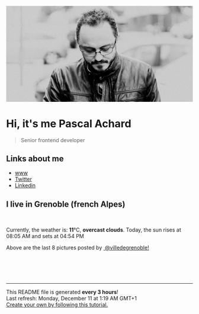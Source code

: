 ![Pascal Achard](./images/photo-pascal-achard.jpg)
# Hi, it's me Pascal Achard
> Senior frontend developer

## Links about me
- [www](https://www.pascal-achard.com)
- [Twitter](https://twitter.com/botmaster)
- [Linkedin](http://www.linkedin.com/in/pascal-achard)


## I live in Grenoble (french Alpes)
<img src="https://openweathermap.org/img/wn/04n@2x.png" alt="">

Currently, the weather is: **11**°C, **overcast clouds**.
Today, the sun rises at 08:05 AM and sets at 04:54 PM

Above are the last 8 pictures posted by <a href="https://www.instagram.com/villedegrenoble/" target="_blank"><img alt="" src="https://upload.wikimedia.org/wikipedia/commons/thumb/e/e7/Instagram_logo_2016.svg/1024px-Instagram_logo_2016.svg.png" width="20"/> @villedegrenoble!</a>

<p style="display: flex; flex-wrap: wrap; gap: 20px;">
        <img src="https://cdn1.picuki.com/hosted-by-instagram/q/0exhNuNYnjBGZDHIdN5WmL9I2Pk2GAlRNucaS7j0nyZiNxIsbHWB58ltwdev%7C%7CDlyKw1oASyLeD9o54gqUlxWZFRyOELeQbSPTDtW56mRUoCh1jxi9pVnl7g9JHIcZHas8cMuOzjYMTIfQeoEH%7C%7Cb2rvUW+v3wbTYFoS2TNLRFyQlWotfpUrJy9ZRxt52U1h+189JldHt1%7C%7CGgeLF11q9PJvjsNTvX9fMh4sq4jC+VCjMkEpensmCG2X2MvbyhBGTOguYrVwr9T1WXXejYH9GmkGp0pNl09sAKYhyMik7R2gpyGM6sr3Po17IH4fTcED3tKhjVPsdK+lCGQPy38mUpV%7C%7CGPSwbu0TfUjv8jdP9rMe%7C%7C%7C%7CMnA70S6jwHrhbck4IVdLccgrxN7DlI40KssUdUvsD1F23p0voMr%7C%7C8gUMhOxRMoDrfBbh+Ftifxre0wmP71jrcjiM4g53pb5AE8nd0%7C%7CJG78CR6QW38KZ52KwWQ1lV%7C%7CRIsXKJzqyLqSVOZBdwAOOtRLqDLe08M=.jpeg" alt="" width="200"/>
        <img src="https://cdn1.picuki.com/hosted-by-instagram/q/0exhNuNYnjBGZDHIdN5WmL9I2Pk2GAlRNecaS7j0nyZiNxIsbHWB58ltwdGn%7C%7CDh6Kwh9HS+LeD9o4IwpUFhXZFV5OEDfSLaISDld66yZUICh0DJn9pdnlLw8L3cYbH6v9sMsOzjYMTIfQeoEH%7C%7Cb2rvUT+vvwbTYNpi2TNLxCyQlWotfpUrJy9ZRzt52U1h+189JldAJZ+jtvdBFundPZlTIeAf3+Idp1orN2S%7C%7CkKhtAKv6K%7C%7C1SO2ECMseW16GX6Rv5+HoOAAuiDpYGhpqjHheKc4EEMWggiEuiYpi40bstKFN6xV5tw+nIv%7C%7CCmMDUjFKiCU%7C%7Ck8SqtQLsSUHv3EBQnjeel%7C%7CW+eqN29qrRI9G1e+i+2A%7C%7CEdKSINogYX0I9VtjldGvKI8G8IJ1LmdxODvp%7C%7C702do1a%7C%7CbILjmhx0WWMf1GLdWspSBcKTx5C3+3ON2j%7C%7Cd9VNt.jpeg" alt="" width="200"/>
        <img src="https://cdn1.picuki.com/hosted-by-instagram/q/0exhNuNYnjBGZDHIdN5WmL9I2Pk2GAlRNucaS7j0nyZiNxIsbHWB58ltwdev%7C%7CDlyKw1oASyLeD9o5o0jUl9RZFRyOETWSbOKTDtc7K+bVYCj1D1k9JRgk7czKHYbYHKr%7C%7CsUrOzjYMTIfQeoEH%7C%7Cbx7a8Koru5A2MGo1zRMrBC0GAG4fy3UPI7mslm3ayEv0Pxto0%7C%7CNylL9XkgKQcursrV%7C%7CndYEvL+M4Byp6JzSPkCj9ND1OHtpCa5BTB7Kz04KD6chYTJnLMz0Ra5JGwS%7C%7C0KdQIgDEF0duVqW8RM1v9EPp7TzN916+N8ZkIGRT2UFAjsm8lJnl6u+liDFbV+i2loP7nr6k56FW64Jkp6kC8e4Bvbdz3PuSpiKObwJDl5KU9iYARLfI%7C%7CfhSp0fmYMSTKhx9liX2xORcuD2zDR6XCxFiiW4WMJeUOyk14GspE+Jtw2UmhVqs8bsVqFlnmp75YOC7FstLCufJuwdbHLp11MdAddELObKzcuAPQ==.jpeg" alt="" width="200"/>
        <img src="https://cdn1.picuki.com/hosted-by-instagram/q/0exhNuNYnjBGZDHIdN5WmL9I2Pk2GAlRNucaS7j0nyZiNxIsbHWB58ltwdev%7C%7CDlyKw1oASyLeD9o5ootUFxXZFRyP0PaTbCMTzdS56yRVoCm0Txi8ZNmnL4yJXIbYH+s9MEoOzjYMTIfQeoEH%7C%7Cbx7a8Koru5A2MGo1zRMrBC0GAG4fy3UPI7mslm3ayEv0Pxto0%7C%7CNylL9XkgKQcursrV%7C%7CndYEvL+M4Byp6JzSPkCj9ND1OHtpCa5BTB7Kz44KD6chYTJnLNR1xHvLBswykmSQIgDYm0LjASJ8RM1v9EPp7TzN916+N8ZkIGRT2UFAjsm8lJnl6u+liDFbV+i2loP7nr6k56VR+cIkrjpC8eWTfXzx3HuSpCMOqwJDl5KU9iYARLfI%7C%7CfhSp0fmYMSTKhx9liR%7C%7CieKfpHRjzk8KTh4qWeGWItPRKrEwOKv2FiF0AS9lDE8l%7C%7CmPeYN++3wF5YOC7FstLCufXZlqGnLp11MdAddELObKzcuAPQ==.jpeg" alt="" width="200"/>
        <img src="https://cdn1.picuki.com/hosted-by-instagram/q/0exhNuNYnjBGZDHIdN5WmL9I2Pk2GAlRNucaS7j0nyZiNxIsbHWB58ltwdGn%7C%7CDh6Kwh9HS+LeD9l44wvWFtRZFN5PEbbTLGLSDtX5q+YXenN0DNi8ZNkk7szJXIdZXGo9cItVgmYdSgIGaYDG7uo%7C%7CesJ%7C%7CPnucjcFrjOMNbRKmDdttdCwFahlza4lsfe4kx2xu5xncG114WNxahlw5OLUqQUCSKn5PN1gpKZlR7pCjMsS5LujyWu+H2xkfWx9Ez7RtI7V2dENhhzrdSFlqjH3AZY1LHMRiVbmjRc94rsYvoeWZI5M4acQ4PLTFCACW2E2hjtfwZftgAHsSUGImUBRwT2Ej+b3ffZ79sXPBPW%7C%7Cce%7C%7Cf6SCUebX1O51IDCwNNuvneW7FEf6nH+t3l9pLLfAb1HKB2AGURbHC%7C%7CVV+AWgc1mPdL8UgZbuiyqyb4X7U32WM81Jvxg==.jpeg" alt="" width="200"/>
        <img src="https://cdn1.picuki.com/hosted-by-instagram/q/0exhNuNYnjBGZDHIdN5WmL9I2Pk2GAlRNucaS7j0nyZiNxIsbHWB58ltwdev%7C%7CDlyKw1oASyLeD9m548jUF5ZZFRyPUHcQLCMTDhR6a6dXYCh0DJk8pFnkLs3KXIXZ3Wr9MEkOzjYMTIfQeoEH%7C%7Cbx7a8Koru5A2MGo1zRMrBC0GAG4fy3UPI7mslm3ayEv0Pxto0%7C%7CNylL9XkgKQcursrV%7C%7CndYEvL+M4Byp6JzSPkCj9ND1OHtpCa5BTB7Kz04KD6chYTJnLMttQ68ZwI+%7C%7C3CBdogDdktJlU+48RM1v9EPp7TzN916+N8ZkIGRT2UFAjsm8lJnl6u+liDFbV+i2loP7nr6kpyFU60IkqyiCPm4Tfbz5XXudJSOOrwJDl5KU9iYARLfI%7C%7CfhSp0fmYMSTKhx9liR6DW8cpPOiUJQETdLsyG8JJp9R7DE5o6o+mXaiyqPqggpiNWhaqBq7E9bw4OC7FstLCufI+saGHLp11MdAddELObKzcuAPQ==.jpeg" alt="" width="200"/>
        <img src="https://cdn1.picuki.com/hosted-by-instagram/q/0exhNuNYnjBGZDHIdN5WmL9I2Pk2GAlRNucaS7j0nyZiNxIsbHWB58ltwdev%7C%7CDlyKw1oASyLeD9m540sVFlZZFRyPUHcTLCJSztW6qmaXICm1jZg8ZVlk7k2L3EWbHav8sUtOzjYMTIfQeoEH%7C%7Cb2rvUW+%7C%7C7wbTYNpi2TNLxCyQlWotfpUrJy9ZRzt52U1h+189JldAJZ+jtvdBFundPZlTIeAf3+Idp1orN2S%7C%7CkKhtAKv6K81SO2ECMseW16GX6Rv5+HoOAAuiDpYGhpqzHheKc4EEMWggjrtjM0uNk9j7e0M6xV5vMpvYLQCmMDUjFKiCU%7C%7Ck8SqtgLsSUHv3EBQnjeel%7C%7CW4dcElp5b4IMyWUMK04TvpPp76OephaVMWLubRA3LWBaCYI+UJu4wKT9wLhHr7oki+ObP33kQ8UXNFi2nbXK1RRdmy%7C%7CY23y1LRlgjYjQoNpM+WVeFjnWR%7C%7Cv%7C%7CC7zCdebEbjFsFOAiXp+EY4JvthN7HNw8iBPLFgEDFVeLYdqV6YjpEFeBTi9+5p.jpeg" alt="" width="200"/>
        <img src="https://cdn1.picuki.com/hosted-by-instagram/q/0exhNuNYnjBGZDHIdN5WmL9I2Pk2GAlRNecaS7j0nyZiNxIsbHWB58ltwdGn%7C%7CDh6Kwh9HS+LeD9l5okpUlhVZFF5PkbbTbKARTtX7qWeXYCj2zFj9JRpkb02JHAYZ3Wu8sMrOzjYMTIfQeoEH%7C%7Cb2rvUV%7C%7CPPwajIFuDWWNOUtzCVG%7C%7CMm0X51wm8Rm3ayEv0Pxto0%7C%7CNylL9XkgKQcursrV%7C%7CndbEvL+M4Byp6JzSPkCj9ND1OHtpCa5BTB7Kzc4KD6chYTJnLMbl3vEUg0B9lGGUIgDdxo%7C%7Ck2eW8RM1v9EPp7TzN916+98ZkIGRT2UFAjsm8lJhmMntxxzsbkGOikxUkU397paQQKd2paTzd%7C%7CjFftTt4WzMb+XKQLZlc0slJKvbUlLqDuGXQcdcy90aS64Z8w3htjmzd4%7C%7Cn1RcsXDcZ1mDd.jpeg" alt="" width="200"/>
</p>

------------
<p>This README file is generated <b>every 3 hours</b>!
    <br />Last refresh: Monday, December 11 at 1:19 AM GMT+1
    <br /><a href="https://medium.com/@th.guibert/how-to-create-a-self-updating-readme-md-for-your-github-profile-f8b05744ca91">Create your own by following this tutorial.</a>
</p>
<p><a href="https://github.com/botmaster/botmaster/actions/workflows/main.yaml"><img alt="" src="https://github.com/botmaster/botmaster/actions/workflows/main.yaml/badge.svg" /></a></p>

